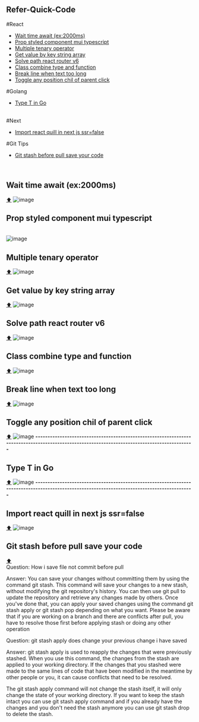 ## <strong id="up">Refer-Quick-Code</strong>

#React
<br/>
<ul>
<li>
<a href="#wait-time">Wait time await (ex:2000ms)</a>
</li>
<li>
<a href="#prop-style">Prop styled component mui typescript</a>
</li>
 <li>
<a href="#mutiple-tenary">Multiple tenary operator</a>
</li>
<li>
<a href="#get-key-string-array">Get value by key string array</a>
</li>
<li>
<a href="#handlePath">Solve path react router v6</a>
</li>
<li>
<a href="#classCombine">Class combine type and function</a>
</li>
<li>
<a href="#breakline">Break line when text too long</a>
</li>
<li>
<a href="#toggle">Toggle any position chil of parent click</a>
</li>
</ul>
#Golang
<br/>
<ul>
<li>
<a href="#typeTGo">Type T in Go</a>
</ul>
<br/>
#Next
<ul>
</li>
<li>
<a href="#quill-next">Import react quill in next js ssr=false</a>
</li>
</ul>
#Git Tips
<br/>
<ul>
<li>
<a href="#stash">Git stash before pull save your code</a>
</ul>
<br/>
<h2 id="wait-time">Wait time await (ex:2000ms)</h2><a href="#up">⬆️</a> 
<img src="https://user-images.githubusercontent.com/97892253/206338167-ed3094a5-64e5-4164-b576-fcadbafea27c.png" alt="image" width={200} height={200}/>
<h2 id="prop-style">Prop styled component mui typescript</h2>
 <br/>
<img src="https://user-images.githubusercontent.com/97892253/197729845-0f7b4a51-12af-4b4c-86ec-2ac2bf68c68b.png" alt="image" width={200} height={200}/>
<br/>
<h2 id="mutiple-tenary">Multiple tenary operator</h2><a href="#up">⬆️</a> 
<img src="https://user-images.githubusercontent.com/97892253/199876311-5402052d-c307-4ae3-8d62-09778317d83d.png" alt="image" width={200} height={200}/>
<br/>
<h2 id="get-key-string-array">Get value by key string array</h2><a href="#up">⬆️</a> 
<img src="https://user-images.githubusercontent.com/97892253/199945390-147ca8c7-9eea-45c8-8f64-595bd0a4a7a9.png" alt="image" width={200} height={200}/>
<br/>
<h2 id="handlePath">Solve path react router v6</h2><a href="#up">⬆️</a> 
<img src="https://user-images.githubusercontent.com/97892253/200101232-d2940bbe-1fff-441d-8b28-218d4b7ce9c8.png" alt="image" width={200} height={200}/>
<h2 id="classCombine">Class combine type and function</h2><a href="#up">⬆️</a> 
<img src="https://user-images.githubusercontent.com/97892253/202183617-6a8859ff-c760-4f08-9f13-ca50190c0b36.png" alt="image" width={200} height={200}/>
<br/>
<h2 id="breakline">Break line when text too long</h2><a href="#up">⬆️</a> 
<img src="https://user-images.githubusercontent.com/97892253/208369837-93058a9b-de11-4329-8e03-ec7d9104fc15.png" alt="image" width={200} height={200}/>
<h2 id="toggle">Toggle any position chil of parent click</h2><a href="#up">⬆️</a> 
<img src="https://user-images.githubusercontent.com/97892253/210087118-20782374-6605-4457-85db-3e96c020e828.png" alt="image" width={200} height={200}/>
<strong>---------------------------------------------------------------------------------------------------------------------------------------------</strong>
<h2 id="typeTGo">Type T in Go</h2><a href="#up">⬆️</a> 
<img src="https://user-images.githubusercontent.com/97892253/203666154-b492dd4d-fd3d-4a3c-9516-0a4843468b92.png" alt="image" width={200} height={200}/>
<strong>---------------------------------------------------------------------------------------------------------------------------------------------</strong>
<h2 id="quill-next">Import react quill in next js ssr=false</h2><a href="#up">⬆️</a> 
<img src="https://user-images.githubusercontent.com/97892253/209491169-2f2d063a-a887-4559-ac9d-e7360590d770.png" alt="image" width={200} height={200}/>
<h2 id="breakline">Git stash before pull save your code</h2><a href="#up">⬆️</a> 
<div id="stash">
Question:
How i save file not commit before pull

Answer:
You can save your changes without committing them by using the command git stash. This command will save your changes to a new stash, without modifying the git repository's history.
You can then use git pull to update the repository and retrieve any changes made by others. Once you've done that, you can apply your saved changes using the command git stash apply or git stash pop depending on what you want.
Please be aware that if you are working on a branch and there are conflicts after pull, you have to resolve those first before applying stash or doing any other operation

Question:
git stash apply does change your previous change i have saved

Answer:
git stash apply is used to reapply the changes that were previously stashed. When you use this command, the changes from the stash are applied to your working directory. If the changes that you stashed were made to the same lines of code that have been modified in the meantime by other people or you, it can cause conflicts that need to be resolved.

The git stash apply command will not change the stash itself, it will only change the state of your working directory. If you want to keep the stash intact you can use git stash apply command and if you already have the changes and you don't need the stash anymore you can use git stash drop to delete the stash.
</div>
